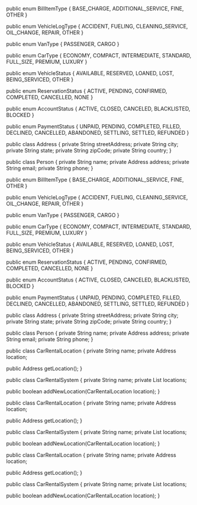public enum BillItemType {
  BASE_CHARGE, ADDITIONAL_SERVICE, FINE, OTHER
}

public enum VehicleLogType {
  ACCIDENT, FUELING, CLEANING_SERVICE, OIL_CHANGE, REPAIR, OTHER
}

public enum VanType {
  PASSENGER, CARGO
}

public enum CarType {
  ECONOMY, COMPACT, INTERMEDIATE, STANDARD, FULL_SIZE, PREMIUM, LUXURY
}

public enum VehicleStatus {
  AVAILABLE, RESERVED, LOANED, LOST, BEING_SERVICED, OTHER
}

public enum ReservationStatus {
  ACTIVE, PENDING, CONFIRMED, COMPLETED, CANCELLED, NONE
}

public enum AccountStatus {
  ACTIVE, CLOSED, CANCELED, BLACKLISTED, BLOCKED
}

public enum PaymentStatus {
  UNPAID, PENDING, COMPLETED, FILLED, DECLINED, CANCELLED, ABANDONED, SETTLING, SETTLED, REFUNDED
}

public class Address {
  private String streetAddress;
  private String city;
  private String state;
  private String zipCode;
  private String country;
}

public class Person {
  private String name;
  private Address address;
  private String email;
  private String phone;
}


public enum BillItemType {
  BASE_CHARGE, ADDITIONAL_SERVICE, FINE, OTHER
}

public enum VehicleLogType {
  ACCIDENT, FUELING, CLEANING_SERVICE, OIL_CHANGE, REPAIR, OTHER
}

public enum VanType {
  PASSENGER, CARGO
}

public enum CarType {
  ECONOMY, COMPACT, INTERMEDIATE, STANDARD, FULL_SIZE, PREMIUM, LUXURY
}

public enum VehicleStatus {
  AVAILABLE, RESERVED, LOANED, LOST, BEING_SERVICED, OTHER
}

public enum ReservationStatus {
  ACTIVE, PENDING, CONFIRMED, COMPLETED, CANCELLED, NONE
}

public enum AccountStatus {
  ACTIVE, CLOSED, CANCELED, BLACKLISTED, BLOCKED
}

public enum PaymentStatus {
  UNPAID, PENDING, COMPLETED, FILLED, DECLINED, CANCELLED, ABANDONED, SETTLING, SETTLED, REFUNDED
}

public class Address {
  private String streetAddress;
  private String city;
  private String state;
  private String zipCode;
  private String country;
}

public class Person {
  private String name;
  private Address address;
  private String email;
  private String phone;
}


public class CarRentalLocation {
  private String name;
  private Address location;

  public Address getLocation();
}

public class CarRentalSystem {
  private String name;
  private List<CarRentalLocation> locations;

  public boolean addNewLocation(CarRentalLocation location);
}


public class CarRentalLocation {
  private String name;
  private Address location;

  public Address getLocation();
}

public class CarRentalSystem {
  private String name;
  private List<CarRentalLocation> locations;

  public boolean addNewLocation(CarRentalLocation location);
}

public class CarRentalLocation {
  private String name;
  private Address location;

  public Address getLocation();
}

public class CarRentalSystem {
  private String name;
  private List<CarRentalLocation> locations;

  public boolean addNewLocation(CarRentalLocation location);
}

